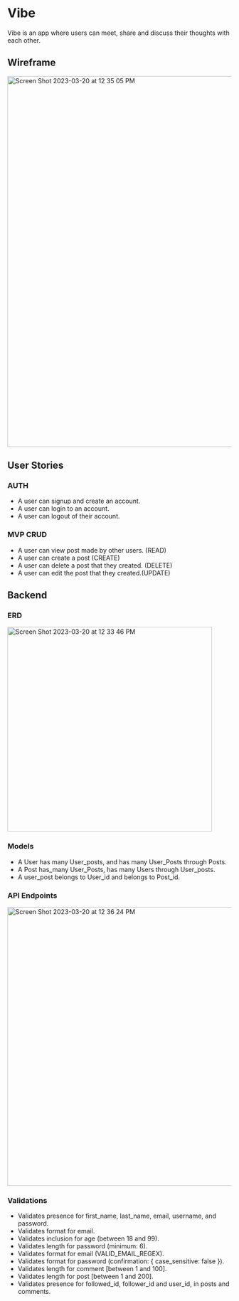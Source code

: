 # Vibe

Vibe is an app where users can meet, share and discuss their thoughts with each other. 

## Wireframe
<img width="834" alt="Screen Shot 2023-03-20 at 12 35 05 PM" src="https://user-images.githubusercontent.com/112830558/226408121-92f88e81-7d4c-4a59-bfd9-0480f2a585b3.png">


## User Stories

### AUTH
* A user can signup and create an account.
* A user can login to an account.
* A user can logout of their account.
### MVP CRUD
* A user can view post made by other users. (READ)
* A user can create a post (CREATE)
* A user can delete a post that they created. (DELETE)
* A user can edit the post that they created.(UPDATE)


## Backend

### ERD
<img width="460" alt="Screen Shot 2023-03-20 at 12 33 46 PM" src="https://user-images.githubusercontent.com/112830558/226408057-36bc9e74-1943-420c-8c3a-2d1e575b3710.png">


### Models
- A User has many User_posts, and has many User_Posts through Posts.
- A Post has_many User_Posts, has many Users through User_posts.
- A user_post belongs to User_id and belongs to Post_id.

### API Endpoints
<img width="627" alt="Screen Shot 2023-03-20 at 12 36 24 PM" src="https://user-images.githubusercontent.com/112830558/226408160-36d24c36-d5c2-4822-8418-47f52cdbbbdb.png">


### Validations
- Validates presence for first_name, last_name, email, username, and password.
- Validates format for email.
- Validates inclusion for age (between 18 and 99).
- Validates length for password (minimum: 6).
- Validates format for email (VALID_EMAIL_REGEX).
- Validates format for password (confirmation: { case_sensitive: false }).
- Validates length for comment [between 1 and 100].
- Validates length for post [between 1 and 200].
- Validates presence for followed_id, follower_id and user_id, in posts and comments.



